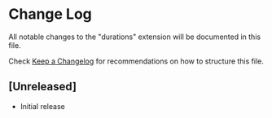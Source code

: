 # Change Log

All notable changes to the "durations" extension will be documented in this file.

Check [Keep a Changelog](http://keepachangelog.com/) for recommendations on how to structure this file.

## [Unreleased]

- Initial release